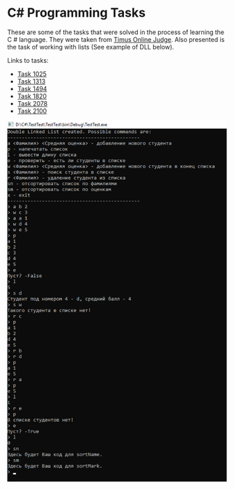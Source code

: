 # C# Programming Tasks

These are some of the tasks that were solved in the process of learning the C # language. They were taken from [Timus Online Judge](https://acm.timus.ru/). Also presented is the task of working with lists (See example of DLL below).

Links to tasks:
* [Task 1025](https://acm.timus.ru/problem.aspx?space=1&num=1025)
* [Task 1313](https://acm.timus.ru/problem.aspx?space=1&num=1313)
* [Task 1494](https://acm.timus.ru/problem.aspx?space=1&num=1494)
* [Task 1820](https://acm.timus.ru/problem.aspx?space=1&num=1820)
* [Task 2078](https://acm.timus.ru/problem.aspx?space=1&num=2078)
* [Task 2100](https://acm.timus.ru/problem.aspx?space=1&num=2100)

![DLL](/images/DLL.png)

